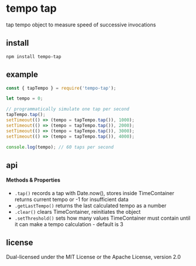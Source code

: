 # tempo tap

tap tempo object to measure speed of successive invocations

## install

`npm install tempo-tap`

## example

```js
const { tapTempo } = require('tempo-tap');

let tempo = 0;

// programmatically simulate one tap per second
tapTempo.tap();
setTimeout(() => (tempo = tapTempo.tap()), 1000);
setTimeout(() => (tempo = tapTempo.tap()), 2000);
setTimeout(() => (tempo = tapTempo.tap()), 3000);
setTimeout(() => (tempo = tapTempo.tap()), 4000);

console.log(tempo); // 60 taps per second
```

## api

#### Methods & Properties
* `.tap()` records a tap with Date.now(), stores inside TimeContainer
returns current tempo or -1 for insufficient data
* `.getLastTempo()` returns the last calculated tempo as a number
* `.clear()` clears TimeContainer, reinitiates the object
* `.setThreshold()` sets how many values TimeContainer must contain until it can make a tempo calculation - default is 3

## license

Dual-licensed under the MIT License or the Apache License, version 2.0
